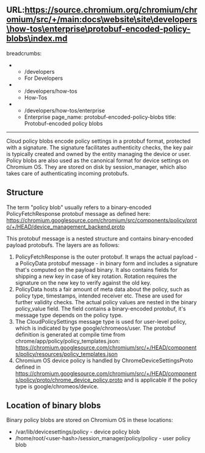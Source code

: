 URL:https://source.chromium.org/chromium/chromium/src/+/main:docs\website\site\developers\how-tos\enterprise\protobuf-encoded-policy-blobs\index.md
---
breadcrumbs:
- - /developers
  - For Developers
- - /developers/how-tos
  - How-Tos
- - /developers/how-tos/enterprise
  - Enterprise
page_name: protobuf-encoded-policy-blobs
title: Protobuf-encoded policy blobs
---

Cloud policy blobs encode policy settings in a protobuf format, protected with a
signature. The signature facilitates authenticity checks, the key pair is
typically created and owned by the entity managing the device or user. Policy
blobs are also used as the canonical format for device settings on Chromium OS.
They are stored on disk by session_manager, which also takes care of
authenticating incoming protobufs.

## Structure

The term "policy blob" usually refers to a binary-encoded PolicyFetchResponse
protobuf message as defined here:
<https://chromium.googlesource.com/chromium/src/components/policy/proto/+/HEAD/device_management_backend.proto>

This protobuf message is a nested structure and contains binary-encoded payload
protobufs. The layers are as follows:

1.  PolicyFetchResponse is the outer protobuf. It wraps the actual
            payload - a PolicyData protobuf message - in binary form and
            includes a signature that's computed on the payload binary. It also
            contains fields for shipping a new key in case of key rotation.
            Rotation requires the signature on the new key to verify against the
            old key.
2.  PolicyData hosts a fair amount of meta data about the policy, such
            as policy type, timestamps, intended receiver etc. These are used
            for further validity checks. The actual policy values are nested in
            the binary policy_value field. The field contains a binary-encoded
            protobuf, it's message type depends on the policy type.
3.  The CloudPolicySettings message type is used for user-level policy,
            which is indicated by type google/chromeos/user. The protobuf
            definition is generated at compile time from
            chrome/app/policy/policy_templates.json:
            <https://chromium.googlesource.com/chromium/src/+/HEAD/components/policy/resources/policy_templates.json>
4.  Chromium OS device policy is handled by ChromeDeviceSettingsProto
            defined in
            <https://chromium.googlesource.com/chromium/src/+/HEAD/components/policy/proto/chrome_device_policy.proto>
            and is applicable if the policy type is google/chromeos/device.

## Location of binary blobs

Binary policy blobs are stored on Chromium OS in these locations:

*   /var/lib/devicesettings/policy - device policy blob
*   /home/root/&lt;user-hash&gt;/session_manager/policy/policy - user
            policy blob

